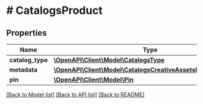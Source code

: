 # # CatalogsProduct

## Properties

Name | Type | Description | Notes
------------ | ------------- | ------------- | -------------
**catalog_type** | [**\OpenAPI\Client\Model\CatalogsType**](CatalogsType.md) |  |
**metadata** | [**\OpenAPI\Client\Model\CatalogsCreativeAssetsProductMetadata**](CatalogsCreativeAssetsProductMetadata.md) |  |
**pin** | [**\OpenAPI\Client\Model\Pin**](Pin.md) |  |

[[Back to Model list]](../../README.md#models) [[Back to API list]](../../README.md#endpoints) [[Back to README]](../../README.md)
